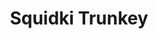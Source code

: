 ---
slug: squidki-trunkey
title: Squidki Trunkey
description: "Squidki Trunkey is an exciting online game. Play for free directly in your browser!"
icon: /images/new_mods/Sprunki Trunkey.png
url: https://wowtbc.net/sprunkin/trunkey/index.html
previewImage: /images/new_mods/Sprunki Trunkey.png
type: new mods

# SEO配置
seo:
  title: "Squidki Trunkey - Play Free Online Game | Fun Browser Games"
  description: "Squidki Trunkey - Play this fun online game for free in your browser. No download required!"
  ogImage: "/images/new_mods/Sprunki Trunkey.png"
  keywords: "squidki-trunkey, online game, browser game, free game, new mods game, play online"

videoUrls:
  - https://www.youtube.com/embed/example1
  - https://www.youtube.com/embed/example2

whyPlay:
  title: "Why Play Squidki Trunkey?"
  items:
    - "Immersive Gameplay: Squidki Trunkey offers an engaging and immersive gaming experience that will keep you entertained for hours"
    - "Challenging Levels: Test your skills with increasingly difficult challenges and obstacles"
    - "Beautiful Graphics: Enjoy stunning visuals and smooth animations that bring the game world to life"
    - "Regular Updates: New content and features are added regularly to keep the game fresh and exciting"
    - "Free to Play: Experience all the fun without spending a penny"
    - "Community Features: Connect with other players, share strategies, and compete for high scores"
    - "Cross-Platform: Play on any device with a web browser, no downloads required"

features:
  title: "Key Features of Squidki Trunkey"
  image: "/images/new_mods/Sprunki Trunkey.png"
  items:
    - "Intuitive Controls: Easy to learn controls make Squidki Trunkey accessible for players of all skill levels"
    - "Multiple Game Modes: Enjoy various gameplay options that provide different challenges and experiences"
    - "Character Customization: Personalize your gaming experience with unique characters and items"
    - "Achievement System: Complete special tasks to earn rewards and recognition"
    - "Leaderboards: Compete with players worldwide and see who can achieve the highest scores"

characteristics:
  title: "Game Characteristics"
  image: "/images/new_mods/Sprunki Trunkey.png"
  items:
    - "Genre: New mods game with elements of strategy and skill"
    - "Difficulty: Suitable for both casual gamers and those seeking a challenge"
    - "Play Time: Quick sessions or extended gameplay, depending on your preference"
    - "Art Style: Vibrant and engaging visuals that enhance the gaming experience"
    - "Sound Design: Immersive audio that complements the gameplay perfectly"

info: "Squidki Trunkey is an exciting online game that offers players a unique and engaging gaming experience. With its intuitive controls, stunning visuals, and challenging gameplay, Squidki Trunkey provides hours of entertainment for players of all ages and skill levels. Whether you're looking for a quick gaming session during a break or an extended play session, Squidki Trunkey delivers an immersive experience that will keep you coming back for more. The game features multiple levels of increasing difficulty, ensuring that players are constantly challenged as they progress. With regular updates adding new content and features, Squidki Trunkey remains fresh and exciting, providing endless entertainment options for its growing community of players."

howToPlayIntro: "Welcome to Squidki Trunkey! This guide will walk you through the basics and help you master the game. Whether you're a beginner or looking to improve your skills, these tips and instructions will enhance your gaming experience."

howToPlaySteps:
  - title: "Getting Started"
    description: "Begin your Squidki Trunkey adventure by familiarizing yourself with the controls. Use your keyboard or mouse to navigate through the game interface. The tutorial will guide you through the basic mechanics and help you understand the objectives."
  - title: "Understanding the Objectives"
    description: "In Squidki Trunkey, your main goal is to progress through levels by completing specific objectives. Each level presents unique challenges that require different strategies and approaches."
  - title: "Mastering the Controls"
    description: "Practice using the controls to improve your precision and reaction time. Squidki Trunkey requires quick reflexes and strategic thinking to overcome obstacles and defeat opponents."
  - title: "Utilizing Power-ups"
    description: "Collect power-ups throughout the game to enhance your abilities and overcome difficult challenges. Each power-up offers unique advantages that can be crucial for success."
  - title: "Developing Strategies"
    description: "As you progress in Squidki Trunkey, develop effective strategies for different scenarios. Analyze patterns, anticipate challenges, and adapt your approach to maximize your performance."

faq:
  title: "Frequently Asked Questions about Squidki Trunkey"
  items:
    - question: "Is Squidki Trunkey free to play?"
      answer: "Yes, Squidki Trunkey is completely free to play directly in your web browser. No downloads or purchases are required to enjoy the full game experience."
    - question: "Can I play Squidki Trunkey on mobile devices?"
      answer: "Yes, Squidki Trunkey is optimized for both desktop and mobile play. You can enjoy the game on any device with a web browser and internet connection."
    - question: "Are there any in-game purchases?"
      answer: "While Squidki Trunkey is free to play, there may be optional in-game purchases available for cosmetic items or additional features that don't affect core gameplay."
    - question: "How often is Squidki Trunkey updated?"
      answer: "The developers regularly update Squidki Trunkey with new content, features, and improvements based on player feedback and game performance."
    - question: "Can I play Squidki Trunkey offline?"
      answer: "Currently, Squidki Trunkey requires an internet connection to play as it's a browser-based online game."
    - question: "Is Squidki Trunkey suitable for children?"
      answer: "Yes, Squidki Trunkey is designed to be family-friendly and suitable for players of all ages."
    - question: "How do I report bugs or issues?"
      answer: "If you encounter any problems while playing Squidki Trunkey, you can report them through the game's support page or contact the developers directly through their website."
    - question: "Still Have Questions?"
      answer: "If you have additional questions about Squidki Trunkey that aren't covered in this FAQ, please visit our support center or contact our customer service team for assistance."
---